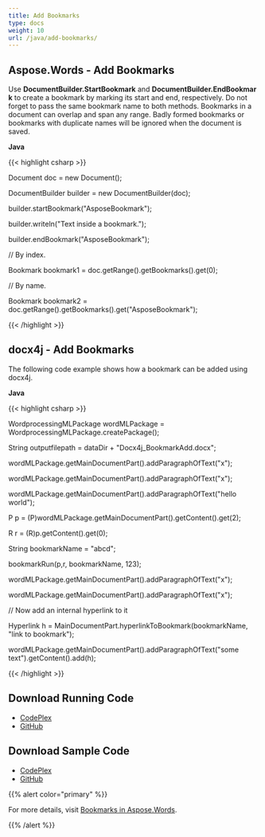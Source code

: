 ```yaml
---
title: Add Bookmarks
type: docs
weight: 10
url: /java/add-bookmarks/
---
```


## **Aspose.Words - Add Bookmarks**
Use **DocumentBuilder.StartBookmark** and **DocumentBuilder.EndBookmark** to create a bookmark by marking its start and end, respectively. Do not forget to pass the same bookmark name to both methods. Bookmarks in a document can overlap and span any range. Badly formed bookmarks or bookmarks with duplicate names will be ignored when the document is saved.

**Java**

{{< highlight csharp >}}

 Document doc = new Document();

DocumentBuilder builder = new DocumentBuilder(doc);

builder.startBookmark("AsposeBookmark");

builder.writeln("Text inside a bookmark.");

builder.endBookmark("AsposeBookmark");

// By index.

Bookmark bookmark1 = doc.getRange().getBookmarks().get(0);

// By name.

Bookmark bookmark2 = doc.getRange().getBookmarks().get("AsposeBookmark");

{{< /highlight >}}
## **docx4j - Add Bookmarks**
The following code example shows how a bookmark can be added using docx4j.

**Java**

{{< highlight csharp >}}

 WordprocessingMLPackage wordMLPackage = WordprocessingMLPackage.createPackage();

String outputfilepath = dataDir + "Docx4j_BookmarkAdd.docx";

wordMLPackage.getMainDocumentPart().addParagraphOfText("x");

wordMLPackage.getMainDocumentPart().addParagraphOfText("x");

wordMLPackage.getMainDocumentPart().addParagraphOfText("hello world");

P p = (P)wordMLPackage.getMainDocumentPart().getContent().get(2);

R r = (R)p.getContent().get(0);

String bookmarkName = "abcd";

bookmarkRun(p,r, bookmarkName, 123);

wordMLPackage.getMainDocumentPart().addParagraphOfText("x");

wordMLPackage.getMainDocumentPart().addParagraphOfText("x");

// Now add an internal hyperlink to it

Hyperlink h = MainDocumentPart.hyperlinkToBookmark(bookmarkName, "link to bookmark");

wordMLPackage.getMainDocumentPart().addParagraphOfText("some text").getContent().add(h);

{{< /highlight >}}
## **Download Running Code**
- [CodePlex](https://aspose-wordsjavadocx4j.codeplex.com/releases/view/618874)
- [GitHub](https://github.com/aspose-words/Aspose.Words-for-Java/releases/tag/Aspose.Words_Java_for_Docx4j-v1.0.0)
## **Download Sample Code**
- [CodePlex](https://aspose-wordsjavadocx4j.codeplex.com/SourceControl/latest#src/main/java/com/aspose/words/examples/featurescomparison/bookmarks/addbookmark/)
- [GitHub](https://github.com/aspose-words/Aspose.Words-for-Java/tree/master/Plugins/Aspose.Words-for-Java_for_Docx4j/src/main/java/com/aspose/words/examples/featurescomparison/bookmarks/addbookmark)

{{% alert color="primary" %}} 

For more details, visit [Bookmarks in Aspose.Words](/words/java/working-with-bookmarks/).

{{% /alert %}}
